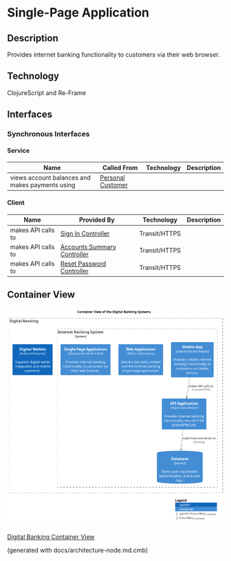 # Single-Page Application
## Description
Provides internet banking functionality to customers via their web browser.

## Technology
ClojureScript and Re-Frame


## Interfaces

### Synchronous Interfaces

#### Service
| Name | Called From | Technology | Description |
|---|---|---|---|
| views account balances and makes payments using | [Personal Customer](../../mybank/personal-customer.md) |  |  |

#### Client
| Name | Provided By | Technology | Description |
|---|---|---|---|
| makes API calls to | [Sign In Controller](../../mybank/digital-banking/sign-in-controller.md) | Transit/HTTPS |  |
| makes API calls to | [Accounts Summary Controller](../../mybank/digital-banking/accounts-summary-controller.md) | Transit/HTTPS |  |
| makes API calls to | [Reset Password Controller](../../mybank/digital-banking/reset-password-controller.md) | Transit/HTTPS |  |

## Container View
![Container View of the Digital Banking Systems](../../mybank/digital-banking/container-view.png)

[Digital Banking Container View](../../mybank/digital-banking/container-view.md)


(generated with docs/architecture-node.md.cmb)
